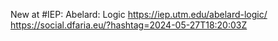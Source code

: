 New at #IEP: Abelard: Logic https://iep.utm.edu/abelard-logic/ https://social.dfaria.eu/?hashtag=2024-05-27T18:20:03Z